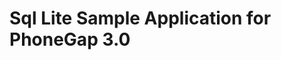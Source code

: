 Sql Lite Sample Application for PhoneGap 3.0
======================================================
